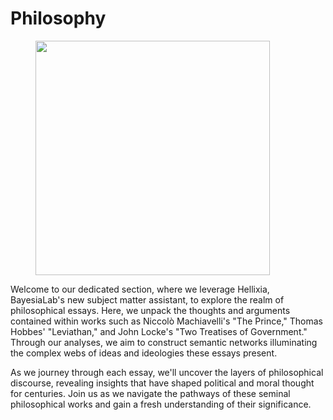 # Philosophy

<figure><img src="https://res.cloudinary.com/dvr3obmlj/image/upload/v1692967899/Philosophy_caaylf.png" alt="" width="375"><figcaption></figcaption></figure>

Welcome to our dedicated section, where we leverage Hellixia, BayesiaLab's new subject matter assistant, to explore the realm of philosophical essays. Here, we unpack the thoughts and arguments contained within works such as Niccolò Machiavelli's "The Prince," Thomas Hobbes' "Leviathan," and John Locke's "Two Treatises of Government." Through our analyses, we aim to construct semantic networks illuminating the complex webs of ideas and ideologies these essays present.

As we journey through each essay, we'll uncover the layers of philosophical discourse, revealing insights that have shaped political and moral thought for centuries. Join us as we navigate the pathways of these seminal philosophical works and gain a fresh understanding of their significance.

